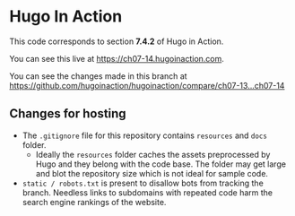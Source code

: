 Hugo In Action
===============

This code corresponds to section **7.4.2** of Hugo in Action.

You can see this live at https://ch07-14.hugoinaction.com.

You can see the changes made in this branch at https://github.com/hugoinaction/hugoinaction/compare/ch07-13...ch07-14

Changes for hosting
--------------------

* The `.gitignore` file for this repository contains `resources` and `docs` folder.
  * Ideally the `resources` folder caches the assets preprocessed by Hugo and they belong with the code base. The folder may get large and blot the repository size which is not ideal for sample code.
* `static / robots.txt` is present to disallow bots from tracking the branch. Needless links to subdomains with repeated code harm the search engine rankings of the website.

